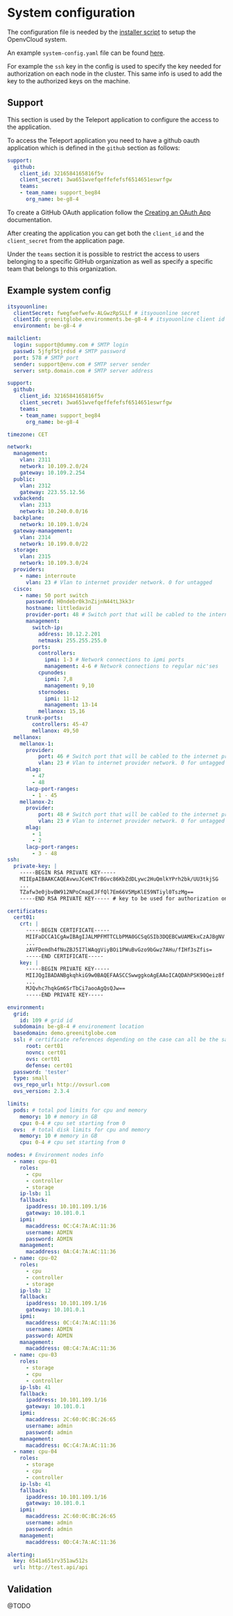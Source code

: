 # System configuration

The configuration file is needed by the [installer script](installation/installer-script.md) to setup the OpenvCloud system.

An example `system-config.yaml` file can be found [here](system-config.md#example).

For example the `ssh` key in the config is used to specify the key needed for authorization on each node in the cluster. This same info is used to add the key to the authorized keys on the machine.

## Support

This section is used by the Teleport application to configure the access to the application.

To access the Teleport application you need to have a github oauth application which is defined in the `github` section as follows:

```yaml
support:
  github:
    client_id: 3216584165816f5v
    client_secret: 3wa651wvefqeffefefsf6514651eswrfgw
    teams:
    - team_name: support_beg84
      org_name: be-g8-4
```

To create a GitHub OAuth application follow the [Creating an OAuth App](https://developer.github.com/apps/building-oauth-apps/creating-an-oauth-app/) documentation.

After creating the application you can get both the `client_id` and the `client_secret` from the application page.

Under the `teams` section it is possible to restrict the access to users belonging to a specific GitHub organization as well as specify a specific team that belongs to this organization.

## Example system config <a id="example"></a>

```yaml
itsyouonline:
  clientSecret: fwegfwefwefw-ALGwzRpSLLf # itsyouonline secret
  clientId: greenitglobe.environments.be-g8-4 # itsyouonline client id
  environment: be-g8-4 #

mailclient:
  login: support@dummy.com # SMTP login
  passwd: 5jfgf5tjrdsd # SMTP password
  port: 578 # SMTP port
  sender: support@env.com # SMTP server sender
  server: smtp.domain.com # SMTP server address

support:
  github:
    client_id: 3216584165816f5v
    client_secret: 3wa651wvefqeffefefsf6514651eswrfgw
    teams:
    - team_name: support_beg84
      org_name: be-g8-4

timezone: CET

network:
  management:
    vlan: 2311
    network: 10.109.2.0/24
    gateway: 10.109.2.254
  public:
    vlan: 2312
    gateway: 223.55.12.56
  vxbackend:
    vlan: 2313
    network: 10.240.0.0/16
  backplane:
    network: 10.109.1.0/24
  gateway-management:
    vlan: 2314
    network: 10.199.0.0/22
  storage:
    vlan: 2315
    network: 10.109.3.0/24
  providers:
    - name: interroute
      vlan: 23 # Vlan to internet provider network. 0 for untagged
  cisco:
    - name: 50 port switch
      password: H0ndebr0k3nZijnN44tL3kk3r
      hostname: littledavid
      provider-port: 48 # Switch port that will be cabled to the internet provider
      management:
        switch-ip:
          address: 10.12.2.201
          netmask: 255.255.255.0
        ports:
          controllers:
            ipmi: 1-3 # Network connections to ipmi ports
            management: 4-6 # Network connections to regular nic'ses
          cpunodes:
            ipmi: 7,8
            management: 9,10
          stornodes:
            ipmi: 11-12
            management: 13-14
          mellanox: 15,16
      trunk-ports:
        controllers: 45-47
        mellanox: 49,50
  mellanox:
    mellanox-1:
      provider:
          port: 46 # Switch port that will be cabled to the internet provider
          vlan: 23 # Vlan to internet provider network. 0 for untagged
      mlag:
        - 47
        - 48
      lacp-port-ranges:
        - 1 - 45
    mellanox-2:
      provider:
          port: 48 # Switch port that will be cabled to the internet provider
          vlan: 23 # Vlan to internet provider network. 0 for untagged
      mlag:
        - 1
        - 2
      lacp-port-ranges:
        - 3 - 48
ssh:
  private-key: |
    -----BEGIN RSA PRIVATE KEY-----
    MIIEpAIBAAKCAQEAvwuJCeHCTrBGvc86KbZdDLywc2HuQmlkYPrh2bk/UU3tkjSG
    ...
    TZafw3e0jbvBW912NPoCmapEJFfQl7Em66V5MpKlE59NTiyl0TszMg==
    -----END RSA PRIVATE KEY----- # key to be used for authorization on the nodes

certificates:
  cert01:
    crt: |
      -----BEGIN CERTIFICATE-----
      MIIFaDCCA1CgAwIBAgIJALMPFMTTCLbPMA0GCSqGSIb3DQEBCwUAMEkxCzAJBgNV
      ...
      zAVFDemdh4fNuZBJ5I7lWAqgViyBOi1PWuBvGzo9bGwz7AHu/fIHf3sZfis=
      -----END CERTIFICATE-----
    key: |
      -----BEGIN PRIVATE KEY-----
      MIIJQgIBADANBgkqhkiG9w0BAQEFAASCCSwwggkoAgEAAoICAQDAhPSK90Qeiz8f
      ...
      MJQvhc7hqkGm6SrTbCi7aooAgQsQJw==
      -----END PRIVATE KEY-----

environment:
  grid:
    id: 109 # grid id
  subdomain: be-g8-4 # environement location
  basedomain: demo.greenitglobe.com
  ssl: # certificate references depending on the case can all be the same although all four sections needs to be defined
      root: cert01
      novnc: cert01
      ovs: cert01
      defense: cert01
  password: 'tester'
  type: small
  ovs_repo_url: http://ovsurl.com
  ovs_version: 2.3.4

limits:
  pods: # total pod limits for cpu and memory 
    memory: 10 # memory in GB
    cpu: 0-4 # cpu set starting from 0
  ovs:  # total disk limits for cpu and memory 
    memory: 10 # memory in GB
    cpu: 0-4 # cpu set starting from 0

nodes: # Environment nodes info
  - name: cpu-01
    roles:
      - cpu
      - controller
      - storage
    ip-lsb: 11
    fallback:
      ipaddress: 10.101.109.1/16
      gateway: 10.101.0.1
    ipmi:
      macaddress: 0C:C4:7A:AC:11:36
      username: ADMIN
      password: ADMIN
    management:
      macaddress: 0A:C4:7A:AC:11:36
  - name: cpu-02
    roles:
      - cpu
      - controller
      - storage
    ip-lsb: 12
    fallback:
      ipaddress: 10.101.109.1/16
      gateway: 10.101.0.1
    ipmi:
      macaddress: 0C:C4:7A:AC:11:36
      username: ADMIN
      password: ADMIN
    management:
      macaddress: 0B:C4:7A:AC:11:36
  - name: cpu-03
    roles:
      - storage
      - cpu
      - controller
    ip-lsb: 41
    fallback:
      ipaddress: 10.101.109.1/16
      gateway: 10.101.0.1
    ipmi:
      macaddress: 2C:60:0C:BC:26:65
      username: admin
      password: admin
    management:
      macaddress: 0C:C4:7A:AC:11:36
  - name: cpu-04
    roles:
      - storage
      - cpu
      - controller
    ip-lsb: 41
    fallback:
      ipaddress: 10.101.109.1/16
      gateway: 10.101.0.1
    ipmi:
      macaddress: 2C:60:0C:BC:26:65
      username: admin
      password: admin
    management:
      macaddress: 0D:C4:7A:AC:11:36

alerting:
  key: 6541a651rv351aw512s
  url: http://test.api/api
```

## Validation

@TODO

